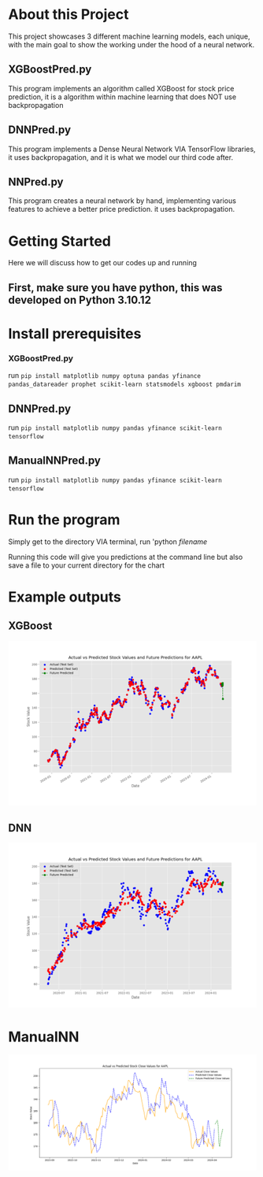# About this Project

This project showcases 3 different machine learning models, each unique, with the main goal to show the working under the hood of a neural network.

## XGBoostPred.py

This program implements an algorithm called XGBoost for stock price prediction, it is a algorithm within machine learning that does NOT use backpropagation

## DNNPred.py

This program implements a Dense Neural Network VIA TensorFlow libraries, it uses backpropagation, and it is what we model our third code after.

## NNPred.py

This program creates a neural network by hand, implementing various features to achieve a better price prediction. it uses backpropagation.

# Getting Started

Here we will discuss how to get our codes up and running


## First, make sure you have python, this was developed on Python 3.10.12

# Install prerequisites

### XGBoostPred.py

run ``` pip install matplotlib numpy optuna pandas yfinance pandas_datareader prophet scikit-learn statsmodels xgboost pmdarim ```

## DNNPred.py

run ``` pip install matplotlib numpy pandas yfinance scikit-learn tensorflow ```

## ManualNNPred.py
run ``` pip install matplotlib numpy pandas yfinance scikit-learn tensorflow ```

# Run the program

Simply get to the directory VIA terminal, run 'python *filename*

Running this code will give you predictions at the command line but also save a file to your current directory for the chart


# Example outputs
## XGBoost
![XGBoost Version](./Examples/AAPL_20240404_predicted_vs_actual_XGBoost.png "XGBoost Version")

## DNN
![DNN Version](./Examples/AAPL_20240404_predicted_vs_actual_DNN.png "DNN Version")

# ManualNN
![Manual NN Version](./Examples/AAPL_20240404_predicted_vs_actual_ManualNN.png "Manual NN Version")
